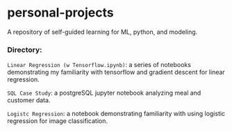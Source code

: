 # personal-projects
A repository of self-guided learning for ML, python, and modeling.

### Directory:

`Linear Regression (w Tensorflow.ipynb)`: a series of notebooks demonstrating my familiarity with tensorflow and gradient descent for linear regression.

`SQL Case Study`: a postgreSQL jupyter notebook analyzing meal and customer data.

`Logistc Regression`: a notebook demonstrating familiarity with using logistic regression for image classification.
